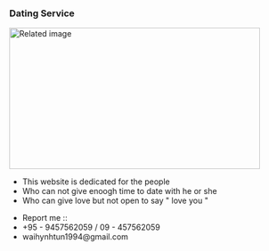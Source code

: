 <h3>Dating Service</h3>
<img class="irc_mi" src="https://ak9.picdn.net/shutterstock/videos/19301719/thumb/1.jpg" onload="typeof google==='object'&amp;&amp;google.aft&amp;&amp;google.aft(this)" width="450" height="254" style="" data-iml="1565332616645" alt="Related image">
<ul>
    <li>This website is dedicated for the people </li>
    <li> Who can not give enoogh time to date with he or she </li>
    <li>Who can give love but not open to say " love you " </li>
 </ul>
 <ul>
    <li>Report me ::</li>
    <li> +95 - 9457562059 / 09 - 457562059 </li>
    <li> waihynhtun1994@gmail.com</li>
  </ul>
    
  
